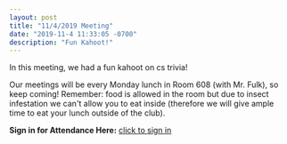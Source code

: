 ```yaml
---
layout: post
title: "11/4/2019 Meeting"
date: "2019-11-4 11:33:05 -0700"
description: "Fun Kahoot!"
---
```


In this meeting, we had a fun kahoot on cs trivia!

Our meetings will be every Monday lunch in Room 608 (with Mr. Fulk), so keep coming! Remember: food is allowed in the room but due to insect infestation we can't allow you to eat inside (therefore we will give ample time to eat your lunch outside of the club).

**Sign in for Attendance Here:** [click to sign in](http://tinyurl.com/lhscs1104)
